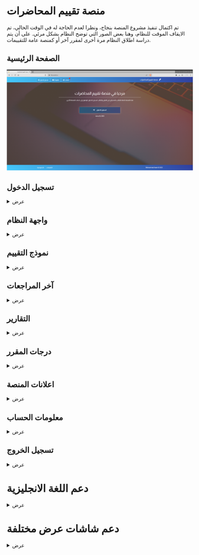 # منصة تقييم المحاضرات
تم اكتمال تنفيذ مشروع المنصة بنجاح، ونظرا لعدم الحاجة له في الوقت الحالي، تم الايقاف الموقت للنظام، وهنا بعض الصور التي توضح النظام بشكل مرئي. على أن يتم دراسة اطلاق النظام مرة أخرى لمقرر آخر أو كمنصة عامة للتقييمات.



## الصفحة الرئيسية
![landing page](./img/1.png)

## تسجيل الدخول
<details>
  <summary>عرض</summary>
  <img src="./img/2.png" alt="Log in">
  <br />
  <img src="./img/3.png" alt="Demo account">
</details>

## واجهة النظام
<details>
  <summary>عرض</summary>
  <img src="./img/4.png" alt="home page">
</details>

## نموذج التقييم
<details>
  <summary>عرض</summary>
  <img src="./img/5.png" alt="feedback form 1">
  <img src="./img/6.png" alt="feedback form 2">
</details>

## آخر المراجعات
<details>
  <summary>عرض</summary>
  <img src="./img/7.png" alt="reviews 1">
  <img src="./img/8.png" alt="reviews 2">
  <img src="./img/9.png" alt="reviews 3">
  <img src="./img/10.png" alt="reviews 4">
  <img src="./img/11.png" alt="reviews 5">
</details>


## التقارير

<details>
  <summary>عرض</summary>
  <img src="./img/12.png" alt="marks report">
  <img src="./img/13.png" alt="review report">
</details>

## درجات المقرر
<details>
  <summary>عرض</summary>
  <img src="./img/14.png" alt="all marks">
</details>

## اعلانات المنصة
<details>
  <summary>عرض</summary>
  <img src="./img/17.png" alt="news">
</details>

## معلومات الحساب
<details>
  <summary>عرض</summary>
  <img src="./img/16.png" alt="control account">
</details>

## تسجيل الخروج
<details>
  <summary>عرض</summary>
  <img src="./img/18.png" alt="logout">
</details>

# دعم اللغة الانجليزية 
<details>
  <summary>عرض</summary>
  <img src="./img/15.png" alt="English support">
</details>

# دعم شاشات عرض مختلفة
<details>
  <summary>عرض</summary>
  <img src="./img/19.png" alt="mobile friendly">
  <img src="./img/20.png" alt="mobile friendly">
</details>


